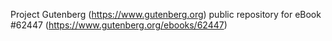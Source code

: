 Project Gutenberg (https://www.gutenberg.org) public repository for eBook #62447 (https://www.gutenberg.org/ebooks/62447)
